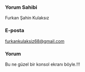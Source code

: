
### Yorum Sahibi
Furkan Şahin Kulaksız

### E-posta
furkankulaksiz68@gmail.com

### Yorum
Bu ne güzel bir konsol ekranı böyle.!!!
